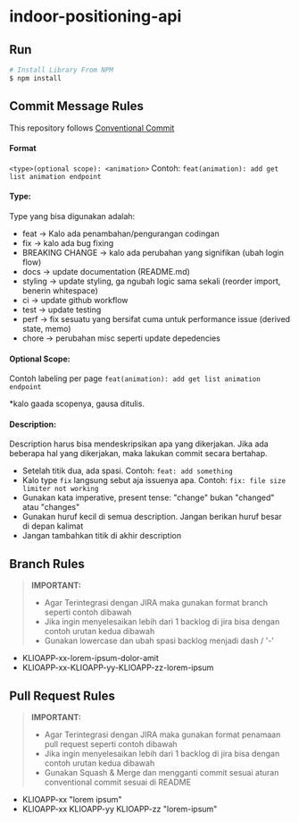 # indoor-positioning-api

## Run

```bash
# Install Library From NPM
$ npm install
```

## Commit Message Rules
This repository follows [Conventional Commit](https://www.conventionalcommits.org/en/v1.0.0/)
#### Format
`<type>(optional scope): <animation>`
Contoh: `feat(animation): add get list animation endpoint`

#### Type:

Type yang bisa digunakan adalah:

- feat → Kalo ada penambahan/pengurangan codingan
- fix → kalo ada bug fixing
- BREAKING CHANGE → kalo ada perubahan yang signifikan (ubah login flow)
- docs → update documentation (README.md)
- styling → update styling, ga ngubah logic sama sekali (reorder import, benerin whitespace)
- ci → update github workflow
- test → update testing
- perf → fix sesuatu yang bersifat cuma untuk performance issue (derived state, memo)
- chore → perubahan misc seperti update depedencies

#### Optional Scope:

Contoh labeling per page `feat(animation): add get list animation endpoint`

*kalo gaada scopenya, gausa ditulis.


#### Description:

Description harus bisa mendeskripsikan apa yang dikerjakan. Jika ada beberapa hal yang dikerjakan, maka lakukan commit secara bertahap.

- Setelah titik dua, ada spasi. Contoh: `feat: add something`
- Kalo type `fix` langsung sebut aja issuenya apa. Contoh:  `fix: file size limiter not working`
- Gunakan kata imperative, present tense: "change" bukan "changed" atau "changes"
- Gunakan huruf kecil di semua description. Jangan berikan huruf besar di depan kalimat
- Jangan tambahkan titik di akhir description

## Branch Rules
> **IMPORTANT:**  
> - Agar Terintegrasi dengan JIRA maka gunakan format branch seperti contoh dibawah
> - Jika ingin menyelesaikan lebih dari 1 backlog di jira bisa dengan contoh urutan kedua dibawah
> - Gunakan lowercase dan ubah spasi backlog menjadi dash / '-'

- KLIOAPP-xx-lorem-ipsum-dolor-amit
- KLIOAPP-xx-KLIOAPP-yy-KLIOAPP-zz-lorem-ipsum

## Pull Request Rules
> **IMPORTANT:**  
> - Agar Terintegrasi dengan JIRA maka gunakan format penamaan pull request seperti contoh dibawah
> - Jika ingin menyelesaikan lebih dari 1 backlog di jira bisa dengan contoh urutan kedua dibawah
> - Gunakan Squash & Merge dan mengganti commit sesuai aturan conventional commit sesuai di README

- KLIOAPP-xx "lorem ipsum"
- KLIOAPP-xx KLIOAPP-yy KLIOAPP-zz "lorem-ipsum"
